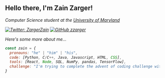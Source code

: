 <h2> Hello there, I'm Zain Zarger!</h2>
<p><em>Computer Science student at the <a href="https://www.umd.edu/">University of Maryland</a></br>

[![Twitter: ZargerZain](https://img.shields.io/twitter/follow/ZargerZain?style=social)](https://twitter.com/ZargerZain)
[![GitHub zzarger](https://img.shields.io/github/followers/zzarger?label=follow&style=social)](https://github.com/zzarger)


Here's some more about me... 

```javascript
const zain = {
  pronouns: "he" | "him" | "his",
  code: [Python, C/C++, Java, Javascript, HTML, CSS],
  tools: [React, Node, SQL, NumPy, pandas, TensorFlow],
  challenge: "I'm trying to complete the advent of coding challenge without any outside help"
}
```

